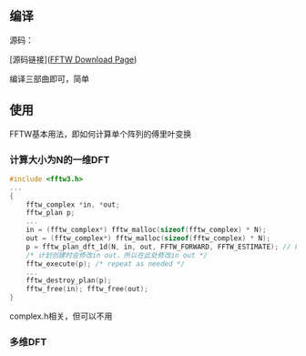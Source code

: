 ## 编译

源码：

[源码链接]([FFTW Download Page](http://fftw.org/download.html))

编译三部曲即可，简单

## 使用

FFTW基本用法，即如何计算单个阵列的傅里叶变换

### 计算大小为N的一维DFT

```c++
#include <fftw3.h>
...
{
    fftw_complex *in, *out;
    fftw_plan p;
    ...
    in = (fftw_complex*) fftw_malloc(sizeof(fftw_complex) * N);
    out = (fftw_complex*) fftw_malloc(sizeof(fftw_complex) * N);
    p = fftw_plan_dft_1d(N, in, out, FFTW_FORWARD, FFTW_ESTIMATE); // FFTW_ESTIMATE与处理时间有关
	/* 计划创建时会修改in out，所以在此处修改in out */
    fftw_execute(p); /* repeat as needed */
    ...
    fftw_destroy_plan(p);
    fftw_free(in); fftw_free(out);
}
```

complex.h相关，但可以不用

### 多维DFT

